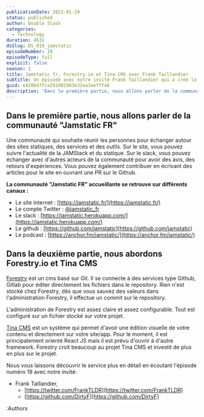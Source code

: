 ```yaml
---
publicationDate: 2021-01-29
status: published
author: Double Slash
categories:
  - Technology
duration: 4531
dsSlug: DS_019_jamstatic
episodeNumber: 19
episodeType: full
explicit: false
season: 1
title: Jamstatic fr, Forestry.io et Tina CMS avec Frank Taillandier
subtitle: Un épisode avec notre invité Frank Taillandier qui a créé la communauté Jamstatic FR et qui travaille pour Forestry.io. Un épisode orienté statique !
guid: e920b97fca291002903e32ea3aefff46
description: 'Dans le première partie, nous allons parler de la communauté "Jamstatic FR" Une communauté qui souhaite réunir les personnes pour échanger autour des sites statiques, des services et des outils. Sur le site, vous pouvez suivre l''actualité de la JAMStack et du statique. Sur le slack, vous pouvez échanger avec d''autres acteurs de la communauté pour avoir des avis, des retours d''expériences. Vous pouvez également contribuer en écrivant des articles pour le site en ouvrant une PR sur le Github. La communauté "Jamstatic FR" accueillante se retrouve sur différents canaux : Le site internet : https://jamstatic.fr/ Le compte Twitter : @jamstatic_fr Le slack : https://jamstatic.herokuapp.com/ Le github : https://github.com/jamstatic Le podcast : https://anchor.fm/jamstatic/ Dans la deuxième partie, nous abordons Forestry.io et Tina CMS Forestry est un cms basé sur Git. Il se connecte à des services type Github, Gitlab pour éditer directement les fichiers dans le repository. Rien n''est stocké chez Forestry, dès que vous sauvez des valeurs dans l''administration Forestry, il effectue un commit sur le repository. L''administration de Forestry est assez claire et assez configurable. Tout est configuré sur un fichier stocké sur votre projet. Tina CMS est un système qui permet d''avoir une édition visuelle de votre contenu et directement sur votre site/app. Pour le moment, il est principalement orienté React JS mais il est prévu d''ouvrir à d''autre framework. Forestry croit beaucoup au projet Tina CMS et investit de plus en plus sur le projet. Nous vous laissons découvrir le service plus en détail en écoutant l''épisode numéro 19 avec notre invité: Frank Taillandier, https://twitter.com/FrankTLDR https://github.com/DirtyF Podcast présenté par : Alexandre Duval @xlanex6 Patrick Faramaz @PatrickFaramaz'
---
```


## Dans le première partie, nous allons parler de la communauté "Jamstatic FR"

Une communauté qui souhaite réunir les personnes pour échanger autour des sites statiques, des services et des outils.
Sur le site, vous pouvez suivre l'actualité de la JAMStack et du statique. Sur le slack, vous pouvez échanger avec d'autres acteurs de la communauté pour avoir des avis, des retours d'expériences.
Vous pouvez également contribuer en écrivant des articles pour le site en ouvrant une PR sur le Github.

**La communauté "Jamstatic FR" accueillante se retrouve sur différents canaux :**

- Le site internet : [https://jamstatic.fr/](https://jamstatic.fr/)
- Le compte Twitter : [@jamstatic_fr](https://twitter.com/jamstatic_fr)
- Le slack : [https://jamstatic.herokuapp.com/](https://jamstatic.herokuapp.com/)
- Le github : [https://github.com/jamstatic](https://github.com/jamstatic)
- Le podcast : [https://anchor.fm/jamstatic/](https://anchor.fm/jamstatic/)

## Dans la deuxième partie, nous abordons Forestry.io et Tina CMS

[Forestry](https://forestry.io/) est un cms basé sur Git. Il se connecte à des services type Github, Gitlab pour éditer directement les fichiers dans le repository. Rien n'est stocké chez Forestry, dès que vous sauvez des valeurs dans l'administration Forestry, il effectue un commit sur le repository.

L'administration de Forestry est assez claire et assez configurable. Tout est configuré sur un fichier stocké sur votre projet.

[Tina CMS](https://tina.io/) est un système qui permet d'avoir une édition visuelle de votre contenu et directement sur votre site/app. Pour le moment, il est principalement orienté React JS mais il est prévu d'ouvrir à d'autre framework.
Forestry croit beaucoup au projet Tina CMS et investit de plus en plus sur le projet.

Nous vous laissons découvrir le service plus en détail en écoutant l'épisode numéro 19 avec notre invité:

- Frank Taillandier,
  - [https://twitter.com/FrankTLDR](https://twitter.com/FrankTLDR)
  - [https://github.com/DirtyF](https://github.com/DirtyF)

:Authors
